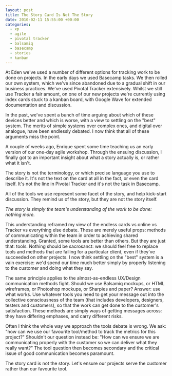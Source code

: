 ```yaml
---
layout: post
title: The Story Card Is Not The Story
date: 2010-02-11 15:55:00 +00:00
categories:
  - xp
  - agile
  - pivotal tracker
  - balsamiq
  - basecamp
  - stories
  - kanban
---
```

At Eden we've used a number of different options for tracking work to be done on projects. In the early days we used Basecamp tasks. We then rolled our own system, which we've since abandoned due to a gradual shift in our business practices. We've used Pivotal Tracker extensively. Whilst we still use Tracker a fair amount, on one of our new projects we're currently using index cards stuck to a kanban board, with Google Wave for extended documentation and discussion.

In the past, we've spent a bunch of time arguing about which of these devices better and which is worse, with a view to settling on the "best" system. The merits of simple systems over complex ones, and digital over analogue, have been endlessly debated. I now think that all of these arguments miss the point.

A couple of weeks ago, Enrique spent some time teaching us an early version of our one-day agile workshop. Through the ensuing discussion, I finally got to an important insight about what a story actually is, or rather what it isn't.

The story is not the terminology, or which precise language you use to describe it. It's not the text on the card at all in the fact, or even the card itself. It's not the line in Pivotal Tracker and it's not the task in Basecamp.

All of the tools we use represent some facet of the story, and help kick-start discussion. They remind us of the story, but they are not the story itself. 

*The story is simply the team's understanding of the work to be done: nothing more.*

This understanding reframed my view of the endless cards vs online vs Tracker vs everything else debate. These are merely useful props: methods of communicating within the team in order to achieving shared understanding. Granted, some tools are better than others. But they are just that: tools. Nothing should be sacrosanct: we should feel free to replace tools and methods that are failing for a particular client, even if they've succeeded on other projects. I now think settling on the "best" system is a vain exercise: we'd spend our time much better simply by properly listening to the customer and doing what they say.

The same principle applies to the almost-as-endless UX/Design communication methods fight. Should we use Balsamiq mockups, or HTML wireframes, or Photoshop mockups, or Sharpies and paper? Answer: use what works. Use whatever tools you need to get your message out into the collective consciousness of the team (that includes developers, designers, testers and customers), so that the work can get done to the customer's satisfaction. These methods are simply ways of getting messages across: they have differing emphases, and carry different risks.

Often I think the whole way we approach the tools debate is wrong. We ask: "how can we use our favourite tool/method to track the metrics for this project?" Shouldn't our question instead be: "How can we ensure we are communicating properly with the customer so we can deliver what they really want?" The tool question then becomes secondary and the critical issue of good communication becomes paramount.

The story card is not the story. Let's ensure our projects serve the customer rather than our favourite tool. 


